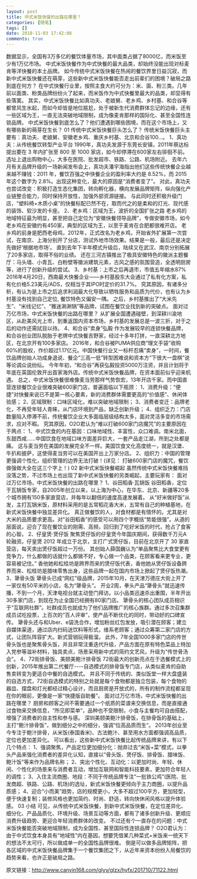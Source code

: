 ```yaml
---
layout: post
title: 中式米饭快餐的出路在哪里？
categories: [随笔]
tags: []
date: 2018-11-03 17:42:08
comments: true
---
```


数据显示，全国有3万多亿的餐饮体量市场，其中面类占据了8000亿，而米饭至少有1万亿市场。
中式米饭快餐作为中式快餐的最大品类，却始终没能出现对标麦肯等洋快餐的本土品牌。
如今传统中式米饭快餐在热闹的餐饮界里日益沉寂，而新中式米饭快餐还在萌芽，这些新中式米饭快餐能否走出前辈们的困境？破局之路到底在何方？
在中式快餐行业里，按照主食大约可分为：米、面、粉三类。几年前以面类、粉类品牌纷纷火了起来，而米饭作为中式快餐里最大的品类，却显得有些落寞。
其实，中式米饭快餐比如真功夫、老娘舅、老乡鸡、乡村基、和合谷等都曾风生水起，而如今却皆是地位尴尬，处于被新生代消费群体忘记的边缘，还有一些区域为王，一直无法突破地域限制，成为像麦肯那样的国际化、甚至全国性连锁品牌。
中式米饭快餐到底怎么了？他们遭遇到哪些困境，而在这个市场上，又有哪些新的萌芽在生长？
01
传统中式米饭快餐巨头怎么了？
传统米饭快餐巨头主要有：真功夫、老娘舅、安徽老乡鸡、重庆乡村基、北京和合谷100...。
1、真功夫：从传统餐饮转型产业平台
1990年，真功夫发源于东莞长安镇，2011年蔡达标提出要在 3 年内扩张至 800 至 1000 家店，如今却停滞在600家左右徘徊不前。
选址上退出购物中心，大多在医院、批发超市、铁路、公路、机场附近。
去年六月有关品牌升级的一场新闻发布会上，真功夫潘宇海指出他们这些传统快餐企业越来越不赚钱：2011 年，餐饮百强之中快餐企业的盈利率大约是 8.52%，而 2015 年这个数字为 2.8%。出现这种变化，最大的原因是“消费者变了”。
对此，真功夫也尝试改变：积极打造生态化集团，转向孵化器，横向发展品牌矩阵，纵向强化产业链整合能力，同时保持开放性，加强外部资源链接。
与此同时还积极升级门店，“塑料椅+木质小桌”的快餐标配已然不在，取而代之的是柔和的灯光、现代感的装饰、软沙发的卡座。
2、老乡鸡：区域为王，波折的全国扩张之路
老乡鸡的地域特征最为明显，甚至把自己定位为“安徽快餐领导品牌”，专做安徽市场，如今老乡鸡在安徽约有450家，典型的区域为王，以至于麦肯在合肥都很难开店。
老乡鸡的前身是肥西老母鸡，2012年，正式改名为老乡鸡，开始省外扩展第一次尝试，在南京、上海分别开了分店，测试外地市场效果。结果是一般，最后还是决定先做好‘根据地市场’。
直到去年下半年模式升级后，陆续又在武汉、南京分别拓展了20多家店，取得不俗的业绩。
还在三河古镇推出了极具安徽特色的徽派主题餐厅：马头墙、小青瓦、白粉壁等徽派建筑元素，古风之感的氛围营造，全透明厨房等，进行了创新升级的尝试。
3、乡村基：上市之后再退市，市值五年缩水87%
2016年4月20日，西南最大快餐企业——乡村基股东大会通过了私有化方案，私有化价格5.23美元/ADS，仅相当于其IPO时定价的31.7%。
究其原因，有诸多分析，有认为是上市之后追求利润最大化导致以牺牲服务和品质为代价，也有认为乡村基没有找到自己定位, 餐饮特色又偏安一隅。
之后，乡村基推出了“大米先生”、“米线记忆”、“雅迷涮涮锅”等品牌，试图在餐饮业找到新的突破点。
面对过万亿市场，中式米饭快餐的出路在哪里？
从扩展全国遭遇碰壁，到深耕川渝地区，从赴美风光上市，到重返国内资本市场，乡村基的发展总是一波三折，对于之后的动作还需拭目以待。
4、和合谷“卖身”弘毅
作为发展较早的连锁快餐品牌，和合谷创业团队脱胎于老牌中式快餐吉野家，经过十多年打拼，一直深耕北方地区，在北京开有100多家店。
2016年，和合谷被PUMA供应商“理文手袋”收购60%的股权，作价超过1.17亿元。中国快餐行业又一标杆忍痛“卖身”，一时间，餐饮品牌创始人功成身退说、餐企“三高一低”转型困难说和资本方“下很大一盘棋”说等论调众说纷纭。
今年年初，“和合谷”再获弘毅投资5000万注资，并且计划将于年底在英国伦敦开出首家海外店。传统中式米饭快餐品牌，在资本面前似乎迎来机遇。
总之，中式米饭快餐很难像麦当劳那样气势恢宏，13年开店千家。而中国直营连锁餐饮企业很难突破600家门店，普遍面临以下瓶颈：
1、消费升级：“便捷”对快餐来说已不是第一核心要素，新的消费群体需要更高的“价值感”、休闲体验感；
2、区域限制：口味区域化，难以突破地域限制；
3、消费者变迁：品牌老化，不再受年轻人青睐，从门店环境到产品，缺乏创新升级；
4、组织乏力：门店数量陷入停滞不前，传统餐饮企业大多面临层级结构太多，面对灵活多变的市场需求，应对不暇。
究其原因，O2O君认为“难以打破600家门店魔咒”的主要原因在于两点：
1、中式饮食的内在基因：口味地域性、丰富性，众口难调。南米北面，东甜西咸……中国饮食在地域口味方面差异巨大，一套产品走江湖，所到之处都是痛。
这与麦当劳在美国的发展完全不一样。美国饮食文化高度统一，就是汉堡、牛扒和披萨，这使得麦当劳可以在美国开出上万家分店。
2、组织力：中国的管理更强调个性化，组织管理的边界无法打破！(详见： 打破600家门店的魔咒，餐饮做强做大全在这三个字上！)
02
新中式米饭快餐崛起
虽然传统中式米饭快餐难挡没落之势，不过市场上也出现了新中式米饭快餐的另类崛起，主要玩家有：
面对过万亿市场，中式米饭快餐的出路在哪里？
1、谷田稻香·瓦锅饭
谷田稻香，定位于瓦锅饭专家，自2005年创立以来，以上海为中心，在华东、北京、新疆等20多个城市拥有150多家直营店，并每年以翻倍的速度高速发展着。
从“好米做好饭”从发，主打瓦锅米饭，原材料采用的是五常稻花香大米，五常有自己的种植基地，在新式米饭快餐中独显差异化。
真正做餐饮的人，对食材都是有情怀的。尤其是对大米的品质要求更高。对“谷田稻香”的感受可以用四个字概括“势能很强”。从道的层面说，迎合了现在餐饮业的刚需、高频，回归到了吃好米饭的时代，抢占了食客的心智。
2、仔皇煲·煲仔饭
聚焦煲仔饭的仔皇煲今年国庆期间，获得数千万元A轮融资。仔皇煲 2012 年成立于北京，主打广式煲仔饭，目前在北京开了 30 家直营店，每天卖出煲仔饭超过一万份。
其创始人薛国巍认为“单品聚焦比大食堂更有竞争力，什么都做的话就什么都做不好，专心做一个品类，在顾客看来更专业，更容易被记住。”
香他她和松桂坊是跨界而来的煲仔饭代表，香他她从煲仔饭设备跨界而来、松桂坊是腊味零售出身，这些品牌一起在国内市场上掀起了煲仔饭热潮。
3、犟骨头饭
犟骨头已成“网红”级品牌，2015年10月，在天津万德庄大街上开了一家仅有50平米的小店，名为“犟骨头”。
开业2周，拳头产品“犟骨头”就迅速传播，不到一个月，天津电视台就主动登门拜访。以小品类迅速杀出重围，半年开出30多家门店，到现在为止全国已经拥有80家门店。
犟骨头的核心团队成员相识于“互联网社群”。社群成员也就成为了他们品牌推广的核心族群。通过多次召集群成员试吃投票，上百次的“百人评审”，使产品不断优化的同时，带动好的口碑宣传。
犟骨头还与和Uber、e袋洗合作，增加粉丝红包发放，吸引潜在顾客；建立自媒体渠道，通过店内扫码送饮料等形式，维系老顾客；通过众筹第二家门店的方式，让团队阵容扩大。新式营销玩得极溜。
此外，7年全国1000多家门店的传世骨头饭也是聚焦骨头饭，并且非常注重迭代升级，产品方面在原有特色菜品上特加入党参等滋补材料，独具卖点，场景采用新中式的简约文艺风，升级为“传世骨汤会”。
4、72街排骨饭、美颐美鲍汁排骨饭
72街最大的创新亮点在于选餐模式上的创新，2015年推出第二代餐厅----自选模式的排骨饭专门店，从类似麦肯的自助售卖转变为更适合中餐的自选模式。
并且不同于传统的、类似饭堂一样大盘盛装的自选方式，72街自选模式的特别之处就是每个食物都是独立包装，每个食物的器皿、摆盘和灯光都经过精心设计，而且厨房是开放式的，所有的制作流程都呈现在你的眼前，更像是一家“快捷版自助餐”。
面对过万亿市场，中式米饭快餐的出路在哪里？
厨房和顾客之间不需要通过一个纸质的菜谱来交换信息，而是直接通过食物来交换信息，“所见即菜单”，品种也不受限制，小食与主餐均可自由搭配，增强了消费者的自主性和参与感。
深圳美颐美鲍汁排骨饭，在排骨饭的基础上，主打“鲍汁排骨饭”，做到细分之中的细分，强调“位高品质而生“。
2013年创业至今专注于鲍汁排骨，从米饭(泰国香米)、古法鲍汁、甚至用水方面都强调高品质，定位也更加差异化。
可以看出，这些新中式米饭快餐比起传统品牌来讲，有以下几个特点：
1、强调聚焦，产品定位更加细分化：抛弃过去“米饭+菜”模式，以拳头产品来强化消费者的差异化认知，直接以“骨头饭、煲仔饭、排骨饭、腊味饭、鲍汁饭”等来作为品牌名称；
2、突出个性化、互动化：以更加时尚、年轻、休闲、个性化的场景来与消费者互动，增加互联网和智能科技要素，更加符合年轻人的调性；
3、入住主流商圈、地段：不同于传统品牌专注“一批铁公鸡”(医院、批发商超、铁路、公路、机场)的选址，新式米饭快餐更倾向于主力商圈，以提升品质感；
4、迎合“小而美”趋势，店的规模更小，大多不超过100平方，更加轻型，便于快速复制；装修风格也更加简约、时尚、舒适，转向快休闲风格以提升体验感。
03
小结
可见，从传统中式米饭快餐，到新中式米饭快餐，在定位差异化、细分化、产品品质化、环境升级、场景互动等方面，都有了诸多创新升级、更顺应消费升级趋势、更迎合年轻消费群体的改变。
不过还有个一直存在的问题：中式米饭快餐能否突破地域限制，成为全国性、甚至国际性连锁品牌？
O2O君认为：由于中式饮食本身具有“地域性”内在基因，想要凭借某几种菜式+米饭来一统天下的想法不太可行，所以做成单一的全国性品牌很难。
倒是可以做多品牌矩阵，把各区域的中式米饭快餐品牌集于一个餐饮集团之下，从近年来资本纷纷入局餐饮的趋势来看，也许正是破局之路。

原文链接：http://www.canyin168.com/glyy/glzx/hyfx/201710/71122.html

